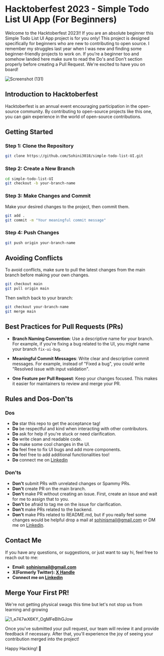 # Hacktoberfest 2023 - Simple Todo List UI App (For Beginners)

Welcome to the Hacktoberfest 2023!! If you are an absolute beginner this Simple Todo List UI App project is for you only! This project is designed specifically for beginners who are new to contributing to open source. I remember my struggles last year when I was new and finding some beginner-friendly projects to work on. If you're a beginner too and somehow landed here make sure to read the Do's and Don't section properly before creating a Pull Request. We're excited to have you on board! 

![Screenshot (131)](https://github.com/Sohini3018/simple-todo-list-UI/assets/113935740/2484a1f1-5d02-4947-bb46-b807baaa9586)


## Introduction to Hacktoberfest

Hacktoberfest is an annual event encouraging participation in the open-source community. By contributing to open-source projects like this one, you can gain experience in the world of open-source contributions.

## Getting Started

### Step 1: Clone the Repository

```bash
git clone https://github.com/Sohini3018/simple-todo-list-UI.git
```

### Step 2: Create a New Branch

```bash
cd simple-todo-list-UI
git checkout -b your-branch-name
```

### Step 3: Make Changes and Commit

Make your desired changes to the project, then commit them.

```bash
git add .
git commit -m "Your meaningful commit message"
```

### Step 4: Push Changes

```bash
git push origin your-branch-name
```

## Avoiding Conflicts

To avoid conflicts, make sure to pull the latest changes from the main branch before making your own changes.

```bash
git checkout main
git pull origin main
```

Then switch back to your branch:

```bash
git checkout your-branch-name
git merge main
```

## Best Practices for Pull Requests (PRs)

- **Branch Naming Convention**: Use a descriptive name for your branch. For example, if you're fixing a bug related to the UI, you might name your branch `fix-ui-bug`.
  
- **Meaningful Commit Messages**: Write clear and descriptive commit messages. For example, instead of "Fixed a bug", you could write "Resolved issue with input validation".

- **One Feature per Pull Request**: Keep your changes focused. This makes it easier for maintainers to review and merge your PR.

## Rules and Dos-Don'ts

### Dos

- **Do** star this repo to get the acceptance tag!
- **Do** be respectful and kind when interacting with other contributors.
- **Do** ask for help if you're stuck or need clarification.
- **Do** write clean and readable code.
- **Do** make some cool changes in the UI.
- **Do** feel free to fix UI bugs and add more components.
- **Do** feel free to add additional functionalities too!
- **Do** connect me on [Linkedin](https://www.linkedin.com/in/sohini-bhattacharjee/)

### Don'ts

- **Don't** submit PRs with unrelated changes or Spammy PRs.
- **Don't** create PR on the main branch.
- **Don't** make PR without creating an issue. First, create an issue and wait for me to assign that to you.
- **Don't** be afraid to tag me on the issue for clarification.
- **Don't** make PRs related to the backend.
- **Don't** make PRs related to README.md, but if you really feel some changes would be helpful drop a mail at sohinismail@gmail.com or DM me on [Linkedin](https://www.linkedin.com/in/sohini-bhattacharjee/).


## Contact Me

If you have any questions, or suggestions, or just want to say hi, feel free to reach out to me:

- **Email: sohinismail@gmail.com**
- **X(Formerly Twitter): [X Handle](https://twitter.com/SohiniB30)**
- **Connect me on [Linkedin](https://www.linkedin.com/in/sohini-bhattacharjee/)**

## Merge Your First PR!
We're not getting physical swags this time but let's not stop us from learning and growing

![1_e747wX6KY_OgMFeBlhGJow](https://github.com/Sohini3018/simple-todo-list-UI/assets/113935740/306ad88d-2089-4447-8efe-dc97d81ebf75)

Once you've submitted your pull request, our team will review it and provide feedback if necessary. After that, you'll experience the joy of seeing your contribution merged into the project!

Happy Hacking! 🚀
```
